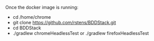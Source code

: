 Once the docker image is running:
* cd /home/chrome 
* git clone https://github.com/rstens/BDDStack.git
* cd BDDStack
* ./gradlew chromeHeadlessTest or ./gradlew firefoxHeadlessTest
